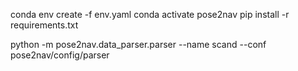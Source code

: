 

conda env create -f env.yaml
conda activate pose2nav
pip install -r requirements.txt

python -m pose2nav.data_parser.parser --name scand --conf pose2nav/config/parser
